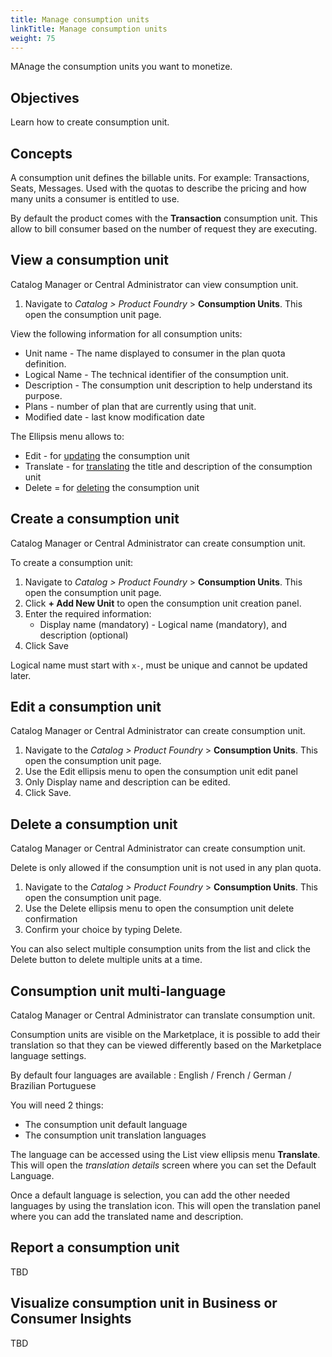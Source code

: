```yaml
---
title: Manage consumption units
linkTitle: Manage consumption units
weight: 75
---
```


MAnage the consumption units you want to monetize.

## Objectives

Learn how to create consumption unit.

## Concepts

A consumption unit defines the billable units. For example: Transactions, Seats, Messages. Used with the quotas to describe the pricing and how many units a consumer is entitled to use.

By default the product comes with the **Transaction** consumption unit. This allow to bill consumer based on the number of request they are executing.

## View a consumption unit

Catalog Manager or Central Administrator can view consumption unit.

1. Navigate to *Catalog > Product Foundry* > **Consumption Units**. This open the consumption unit page.

View the following information for all consumption units:

* Unit name - The name displayed to consumer in the plan quota definition.
* Logical Name - The technical identifier of the consumption unit.
* Description - The consumption unit description to help understand its purpose.
* Plans - number of plan that are currently using that unit.
* Modified date - last know modification date

The Ellipsis menu allows to:

* Edit - for [updating](#edit-a-consumption-unit) the consumption unit
* Translate - for [translating](#consumption-unit-multi-language) the title and description of the consumption unit
* Delete = for [deleting](#delete-a-consumption-unit) the consumption unit

## Create a consumption unit

Catalog Manager or Central Administrator can create consumption unit.

To create a consumption unit:

1. Navigate to *Catalog > Product Foundry* > **Consumption Units**. This open the consumption unit page.
2. Click **+ Add New Unit** to open the consumption unit creation panel.
3. Enter the required information:
   * Display name (mandatory) - Logical name (mandatory), and description (optional)
4. Click Save

Logical name must start with `x-`, must be unique and cannot be updated later.

## Edit a consumption unit

Catalog Manager or Central Administrator can create consumption unit.

1. Navigate to the *Catalog > Product Foundry* > **Consumption Units**. This open the consumption unit page.
2. Use the Edit ellipsis menu to open the consumption unit edit panel
3. Only Display name and description can be edited.
4. Click Save.

## Delete a consumption unit

Catalog Manager or Central Administrator can create consumption unit.

Delete is only allowed if the consumption unit is not used in any plan quota.

1. Navigate to the *Catalog > Product Foundry* > **Consumption Units**. This open the consumption unit page.
2. Use the Delete ellipsis menu to open the consumption unit delete confirmation
3. Confirm your choice by typing Delete.

You can also select multiple consumption units from the list and click the Delete button to delete multiple units at a time.

## Consumption unit multi-language

Catalog Manager or Central Administrator can translate consumption unit.

Consumption units are visible on the Marketplace, it is possible to add their translation so that they can be viewed differently based on the Marketplace language settings.

By default four languages are available : English / French / German / Brazilian Portuguese

You will need 2 things:

* The consumption unit default language
* The consumption unit translation languages

The language can be accessed using the List view ellipsis menu **Translate**. This will open the *translation details* screen where you can set the Default Language.

Once a default language is selection, you can add the other needed languages by using the translation icon. This will open the translation panel where you can add the translated name and description.

## Report a consumption unit

TBD

## Visualize consumption unit in Business or Consumer Insights

TBD